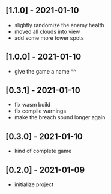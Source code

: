 <!-- next-header -->

## [1.1.0] - 2021-01-10
- slightly randomize the enemy health
- moved all clouds into view
- add some more tower spots

## [1.0.0] - 2021-01-10
- give the game a name ^^

## [0.3.1] - 2021-01-10
- fix wasm build
- fix compile warnings
- make the breach sound longer again

## [0.3.0] - 2021-01-10
- kind of complete game

## [0.2.0] - 2021-01-09
- initialize project

